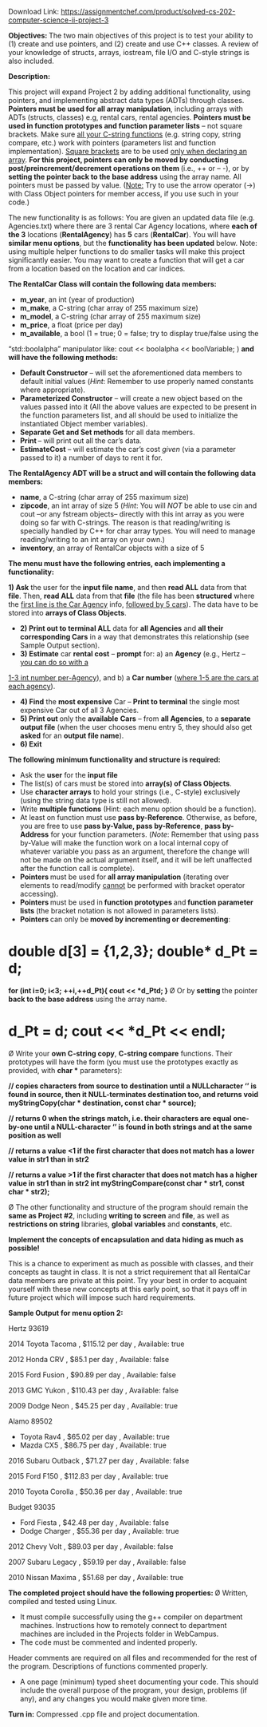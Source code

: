 Download Link: https://assignmentchef.com/product/solved-cs-202-computer-science-ii-project-3
<br>



<strong> </strong>

<strong>  </strong>




<strong>Objectives:  </strong>The two main objectives of this project is to test your ability to (1) create and use pointers, and (2) create and use C++ classes. A review of your knowledge of structs, arrays, iostream, file I/O and C-style strings is also included.

<strong>Description: </strong>

This project will expand Project 2 by adding additional functionality, using pointers, and implementing abstract data types (ADTs) through classes. <strong>Pointers must be used for all array manipulation</strong>, including arrays with ADTs (structs, classes) e.g, rental cars, rental agencies. <strong>Pointers must be used in function prototypes and function parameter lists</strong> – not square brackets. Make sure <u>all your C-string functions</u> (e.g. string copy, string compare, etc.) work with pointers (parameters list and function implementation). <u>Square brackets</u> are to be used <u>only when declaring an array</u>. <strong>For this project, pointers can only be moved by conducting post/preincrement/decrement operations on them </strong>(i.e., ++ or – -), or by <strong>setting the pointer back to the base address</strong> using the array name. All pointers must be passed by value. (<u>Note:</u> Try to use the arrow operator (-&gt;) with Class Object pointers for member access, if you use such in your code.)




The new functionality is as follows: You are given an updated data file (e.g. Agencies.txt) where there are 3 rental Car Agency locations, where <strong>each of the 3</strong> locations (<strong>RentalAgency</strong>) has <strong>5</strong> cars (<strong>RentalCar</strong>). You will have <strong>similar menu options</strong>, but the <strong>functionality has been updated</strong> below. Note: using multiple helper functions to do smaller tasks will make this project significantly easier. You may want to create a function that will get a car from a location based on the location and car indices.




<strong>The RentalCar Class will contain the following data members: </strong>

<ul>

 <li><strong>m_year</strong>, an int (year of production)</li>

 <li><strong>m_make</strong>, a C-string (char array of 255 maximum size)</li>

 <li><strong>m_model</strong>, a C-string (char array of 255 maximum size)</li>

 <li><strong>m_price</strong>, a float (price per day)</li>

 <li><strong>m_available</strong>, a bool (1 = true; 0 = false; try to display true/false using the</li>

</ul>

“std::boolalpha” manipulator like: cout &lt;&lt; boolalpha &lt;&lt; boolVariable; ) <strong>and will have the following methods: </strong>

<ul>

 <li><strong>Default Constructor</strong> – will set the aforementioned data members to default initial values (<em>Hint</em>: Remember to use properly named constants where appropriate).</li>

 <li><strong>Parameterized Constructor</strong> – will create a new object based on the values passed into it (All the above values are expected to be present in the function parameters list, and all should be used to initialize the instantiated Object member variables).</li>

 <li><strong>Separate Get and Set methods </strong>for all data members.</li>

 <li><strong>Print </strong>– will print out all the car’s data.</li>

 <li><strong>EstimateCost</strong> – will estimate the car’s cost <em>given</em> (via a parameter passed to it) a number of days to rent it for.</li>

</ul>




<strong>The RentalAgency ADT will be a struct and will contain the following data members: </strong>

<ul>

 <li><strong>name</strong>, a C-string (char array of 255 maximum size)</li>

 <li><strong>zipcode</strong>, an int array of size 5 (<em>Hint</em>: You will <em>NOT</em> be able to use cin and cout –or any fstream objects– directly with this int array as you were doing so far with C-strings. The reason is that reading/writing is specially handled by C++ for char array types. You will need to manage reading/writing to an int array on your own.)</li>

 <li><strong>inventory</strong>, an array of RentalCar objects with a size of 5</li>

</ul>




<strong>The menu must have the following entries, each implementing a functionality: </strong>

<strong>1) Ask</strong> the user for the<strong> input file name</strong>, and then <strong>read ALL</strong> data from that <strong>file</strong>. Then, <strong>read ALL</strong> data from that <strong>file</strong> (the file has been <strong>structured</strong> where the <u>first line is the Car Agency</u> info, <u>followed by 5 cars</u>). The data have to be stored into <strong>arrays of Class Objects</strong>.

<ul>

 <li><strong>2) Print out to terminal ALL</strong> data for <strong>all Agencies</strong> and <strong>all their corresponding Cars</strong> in a way that demonstrates this relationship (see Sample Output section).</li>

 <li><strong>3) Estimate</strong> car <strong>rental cost</strong> – <strong>prompt</strong> for: a) an <strong>Agency</strong> (e.g., Hertz – <u>you can do so with a </u></li>

</ul>

<u>1-3 </u><u>int number per-Agency</u>), and b) a <strong>Car number</strong> (<u>where 1-5 are the cars at each agency</u>).

<ul>

 <li><strong>4) Find</strong> the <strong>most expensive</strong> Car – <strong>Print to terminal</strong> the single most expensive Car out of all 3 Agencies.</li>

 <li><strong>5) Print out </strong>only the <strong>available</strong> <strong>Cars</strong> – from <strong>all Agencies</strong>, to a <strong>separate output file</strong> (when the user chooses menu entry 5, they should also get <strong>asked</strong> for an <strong>output file name</strong>).</li>

 <li><strong>6) Exit</strong></li>

</ul>

<strong> </strong>

<strong> </strong>

<strong> </strong>

<strong> </strong>

<strong> </strong>

<strong>The following minimum functionality and structure is required: </strong>

<ul>

 <li>Ask the <strong>user</strong> for the <strong>input file </strong></li>

 <li>The list(s) of cars must be stored into <strong>array(s) of Class Objects</strong>.</li>

 <li>Use <strong>character arrays</strong> to hold your strings (i.e., C-style) exclusively (using the string data type is still not allowed).</li>

 <li>Write <strong>multiple functions</strong> (Hint: each menu option should be a function).</li>

 <li>At least on function must use <strong>pass by-Reference</strong>. Otherwise, as before, you are free to use <strong>pass by-Value, pass by-Reference</strong>, <strong>pass by-Address</strong> for your function parameters. (<em>Note</em>: Remember that using pass by-Value will make the function work on a local internal copy of whatever variable you pass as an argument, therefore the change will not be made on the actual argument itself, and it will be left unaffected after the function call is complete).</li>

 <li><strong>Pointers </strong>must be used for<strong> all array manipulation</strong> (iterating over elements to read/modify <u>cannot</u> be performed with bracket operator accessing).</li>

 <li><strong>Pointers </strong>must be used in<strong> function prototypes </strong>and<strong> function parameter lists </strong>(the bracket notation is not allowed in parameters lists).</li>

 <li><strong>Pointers </strong>can only be<strong> moved by incrementing or decrementing</strong>:</li>

</ul>

<h1>double d[3] = {1,2,3}; double* d_Pt = d;</h1>

<strong>for</strong><strong> (</strong><strong>int</strong><strong> i=0; i&lt;3; ++i,++d_Pt){ </strong><strong>cout</strong><strong> &lt;&lt; </strong><strong>*</strong><strong>d_Ptd; } </strong>Ø Or by<strong> setting </strong>the pointer<strong> back to the base address</strong> using the array name.

<h1>d_Pt = d;  cout &lt;&lt; *d_Pt &lt;&lt; endl;</h1>

Ø Write your <strong>own C-string copy</strong>, <strong>C-string compare</strong> functions. Their prototypes will have the form (you must use the prototypes exactly as provided, with <strong>char *</strong> parameters):

<strong>// copies characters from source to destination until a NULLcharacter ‘ ’ is found in source, then it NULL-terminates destination too, and returns  </strong><strong>void</strong> <strong>myStringCopy</strong><strong>(</strong><strong>char *</strong><strong> destination, </strong><strong>const char * </strong><strong>source);</strong>

<strong> </strong>

<strong>// returns 0 when the strings match, i.e. their characters are equal one-by-one until a NULL-character ‘ ’ is found in both strings and at the same position as well </strong>

<strong>// returns a value &lt;1 if the first character that does not match has a lower value in str1 than in str2 </strong>

<strong>// returns a value &gt;1 if the first character that does not match has a higher value in str1 than in str2  </strong><strong>int </strong><strong>myStringCompare</strong><strong>(</strong><strong>const char *</strong><strong> str1, </strong><strong>const char *</strong><strong> str2); </strong>

<sup>  </sup>Ø The other functionality and structure of the program should remain the <strong>same as Project #2</strong>, including <strong>writing to screen</strong> and <strong>file</strong>, as well as<strong> restrictions on string</strong> libraries, <strong>global variables</strong> and <strong>constants</strong>, etc.




<strong>Implement the concepts of encapsulation and data hiding as much as possible! </strong>

<strong>            </strong>This is a chance to experiment as much as possible with classes, and their concepts as taught in class. It is not a strict requirement that all RentalCar data members are private at this point. Try your best in order to acquaint yourself with these new concepts at this early point, so that it pays off in future project which will impose such hard requirements.







<strong>Sample Output for menu option 2: </strong>




Hertz 93619

2014 Toyota Tacoma , $115.12 per day , Available: true

2012 Honda CRV , $85.1 per day , Available: false

2015 Ford Fusion , $90.89 per day , Available: false

2013 GMC Yukon , $110.43 per day , Available: false

2009 Dodge Neon , $45.25 per day , Available: true

Alamo 89502

<ul>

 <li>Toyota Rav4 , $65.02 per day , Available: true</li>

 <li>Mazda CX5 , $86.75 per day , Available: true</li>

</ul>

2016 Subaru Outback , $71.27 per day , Available: false

2015 Ford F150 , $112.83 per day , Available: true

2010 Toyota Corolla , $50.36 per day , Available: true

Budget 93035

<ul>

 <li>Ford Fiesta , $42.48 per day , Available: false</li>

 <li>Dodge Charger , $55.36 per day , Available: true</li>

</ul>

2012 Chevy Volt , $89.03 per day , Available: false

2007 Subaru Legacy , $59.19 per day , Available: false

2010 Nissan Maxima , $51.68 per day , Available: true <strong> </strong>

<strong>The completed project should have the following properties: </strong> Ø Written, compiled and tested using Linux.

<ul>

 <li>It must compile successfully using the g++ compiler on department machines. Instructions how to remotely connect to department machines are included in the Projects folder in WebCampus.</li>

 <li>The code must be commented and indented properly.</li>

</ul>

Header comments are required on all files and recommended for the rest of the program. Descriptions of functions commented properly.

<ul>

 <li>A one page (minimum) typed sheet documenting your code. This should include the overall purpose of the program, your design, problems (if any), and any changes you would make given more time.</li>

</ul>

<strong> </strong>

<strong>Turn in:</strong> Compressed .cpp file and project documentation.























